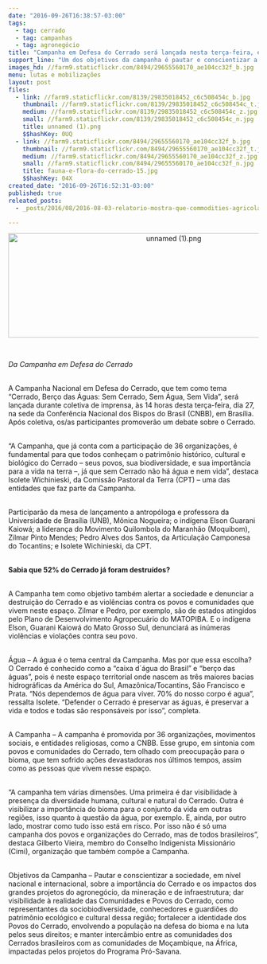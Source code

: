 ```yaml
---
date: "2016-09-26T16:38:57-03:00"
tags:
  - tag: cerrado
  - tag: campanhas
  - tag: agronegócio
title: "Campanha em Defesa do Cerrado será lançada nesta terça-feira, em Brasília"
support_line: "Um dos objetivos da campanha é pautar e conscientizar a sociedade, em nível nacional e internacional, sobre a importância do Cerrado e os impactos dos grandes projetos do agronegócio"
images_hd: //farm9.staticflickr.com/8494/29655560170_ae104cc32f_b.jpg
menu: lutas e mobilizações
layout: post
files:
  - link: //farm9.staticflickr.com/8139/29835018452_c6c508454c_b.jpg
    thumbnail: //farm9.staticflickr.com/8139/29835018452_c6c508454c_t.jpg
    medium: //farm9.staticflickr.com/8139/29835018452_c6c508454c_z.jpg
    small: //farm9.staticflickr.com/8139/29835018452_c6c508454c_n.jpg
    title: unnamed (1).png
    $$hashKey: 0UQ
  - link: //farm9.staticflickr.com/8494/29655560170_ae104cc32f_b.jpg
    thumbnail: //farm9.staticflickr.com/8494/29655560170_ae104cc32f_t.jpg
    medium: //farm9.staticflickr.com/8494/29655560170_ae104cc32f_z.jpg
    small: //farm9.staticflickr.com/8494/29655560170_ae104cc32f_n.jpg
    title: fauna-e-flora-do-cerrado-15.jpg
    $$hashKey: 04X
created_date: "2016-09-26T16:52:31-03:00"
published: true
releated_posts:
  - _posts/2016/08/2016-08-03-relatorio-mostra-que-commodities-agricolas-sao-responsaveis-por-mais-de-um-terco-do-desmatamento-tropical-ao-ano.md

---
```

<p style="text-align:center"><img alt="unnamed (1).png" height="210" src="//farm9.staticflickr.com/8139/29835018452_c6c508454c_b.jpg" width="650" /></p>

<p>&nbsp;</p>

<p><em>Da Campanha em Defesa do Cerrado</em></p>

<p><br />
A Campanha Nacional em Defesa do Cerrado, que tem como tema &ldquo;Cerrado, Ber&ccedil;o das &Aacute;guas: Sem Cerrado, Sem &Aacute;gua, Sem Vida&rdquo;, ser&aacute; lan&ccedil;ada durante coletiva de imprensa, &agrave;s 14 horas desta ter&ccedil;a-feira, dia 27, na sede da Confer&ecirc;ncia Nacional dos Bispos do Brasil (CNBB), em Bras&iacute;lia. Ap&oacute;s coletiva, os/as participantes promover&atilde;o um debate sobre o Cerrado.</p>

<p><br />
&ldquo;A Campanha, que j&aacute; conta com a participa&ccedil;&atilde;o de 36 organiza&ccedil;&otilde;es, &eacute; fundamental para que todos conhe&ccedil;am o patrim&ocirc;nio hist&oacute;rico, cultural e biol&oacute;gico do Cerrado &ndash; seus povos, sua biodiversidade, e sua import&acirc;ncia para a vida na terra &ndash;, j&aacute; que sem Cerrado n&atilde;o h&aacute; &aacute;gua e nem vida&rdquo;, destaca Isolete Wichinieski, da Comiss&atilde;o Pastoral da Terra (CPT) &ndash; uma das entidades que faz parte da Campanha.</p>

<p><br />
Participar&atilde;o da mesa de lan&ccedil;amento a antrop&oacute;loga e professora da Universidade de Bras&iacute;lia (UNB), M&ocirc;nica Nogueira; o ind&iacute;gena Elson Guarani Kaiow&aacute;; a lideran&ccedil;a do Movimento Quilombola do Maranh&atilde;o (Moquibom), Zilmar Pinto Mendes; Pedro Alves dos Santos, da Articula&ccedil;&atilde;o Camponesa do Tocantins; e Isolete Wichinieski, da CPT.</p>

<p><br />
<strong>Sabia que 52% do Cerrado j&aacute; foram destru&iacute;dos? </strong></p>

<p><br />
A Campanha tem como objetivo tamb&eacute;m alertar a sociedade e denunciar a destrui&ccedil;&atilde;o do Cerrado e as viol&ecirc;ncias contra os povos e comunidades que vivem neste espa&ccedil;o. Zilmar e Pedro, por exemplo, s&atilde;o de estados atingidos pelo Plano de Desenvolvimento Agropecu&aacute;rio do MATOPIBA. E o ind&iacute;gena Elson, Guarani Kaiow&aacute; do Mato Grosso Sul, denunciar&aacute; as in&uacute;meras viol&ecirc;ncias e viola&ccedil;&otilde;es contra seu povo.</p>

<p><br />
&Aacute;gua &ndash; A &aacute;gua &eacute; o tema central da Campanha. Mas por que essa escolha? O Cerrado &eacute; conhecido como a &ldquo;caixa d&acute;&aacute;gua do Brasil&rdquo; e &ldquo;ber&ccedil;o das &aacute;guas&rdquo;, pois &eacute; neste espa&ccedil;o territorial onde nascem as tr&ecirc;s maiores bacias hidrogr&aacute;ficas da Am&eacute;rica do Sul, Amaz&ocirc;nica/Tocantins, S&atilde;o Francisco e Prata. &ldquo;N&oacute;s dependemos de &aacute;gua para viver. 70% do nosso corpo &eacute; agua&rdquo;, ressalta Isolete. &ldquo;Defender o Cerrado &eacute; preservar as &aacute;guas, &eacute; preservar a vida e todos e todas s&atilde;o respons&aacute;veis por isso&rdquo;, completa.</p>

<p><br />
A Campanha &ndash; A campanha &eacute; promovida por 36 organiza&ccedil;&otilde;es, movimentos sociais, e entidades religiosas, como a CNBB. Esse grupo, em sintonia com povos e comunidades do Cerrado, tem olhado com preocupa&ccedil;&atilde;o para o bioma, que tem sofrido a&ccedil;&otilde;es devastadoras nos &uacute;ltimos tempos, assim como as pessoas que vivem nesse espa&ccedil;o.</p>

<p><br />
&ldquo;A campanha tem v&aacute;rias dimens&otilde;es. Uma primeira &eacute; dar visibilidade &agrave; presen&ccedil;a da diversidade humana, cultural e natural do Cerrado. Outra &eacute; visibilizar a import&acirc;ncia do bioma para o conjunto da vida em outras regi&otilde;es, isso quanto &agrave; quest&atilde;o da &aacute;gua, por exemplo. E, ainda, por outro lado, mostrar como tudo isso est&aacute; em risco. Por isso n&atilde;o &eacute; s&oacute; uma campanha dos povos e organiza&ccedil;&otilde;es do Cerrado, mas de todos brasileiros&rdquo;, destaca Gilberto Vieira, membro do Conselho Indigenista Mission&aacute;rio (Cimi), organiza&ccedil;&atilde;o que tamb&eacute;m comp&otilde;e a Campanha.</p>

<p><br />
Objetivos da Campanha &ndash; Pautar e conscientizar a sociedade, em n&iacute;vel nacional e internacional, sobre a import&acirc;ncia do Cerrado e os impactos dos grandes projetos do agroneg&oacute;cio, da minera&ccedil;&atilde;o e de infraestrutura; dar visibilidade &agrave; realidade das Comunidades e Povos do Cerrado, como representantes da sociobiodiversidade, conhecedores e guardi&otilde;es do patrim&ocirc;nio ecol&oacute;gico e cultural dessa regi&atilde;o; fortalecer a identidade dos Povos do Cerrado, envolvendo a popula&ccedil;&atilde;o na defesa do bioma e na luta pelos seus direitos; e manter interc&acirc;mbio entre as comunidades dos Cerrados brasileiros com as comunidades de Mo&ccedil;ambique, na &Aacute;frica, impactadas pelos projetos do Programa Pr&oacute;-Savana.</p>
